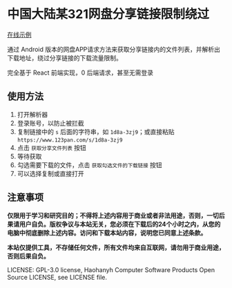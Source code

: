 # 中国大陆某321网盘分享链接限制绕过

[在线示例](https://sharelink-resolver.what-the-fuck.sbs/)

通过 Android 版本的网盘APP请求方法来获取分享链接内的文件列表，并解析出下载地址，绕过分享链接的下载流量限制。

完全基于 React 前端实现，0 后端请求，甚至无需登录

## 使用方法

1. 打开解析器
2. 登录账号，以防止被拦截
3. 复制链接中的 `s` 后面的字符串，如 `1d8a-3zj9`；或直接粘贴 `https://www.123pan.com/s/1d8a-3zj9`
4. 点击 `获取分享文件列表` 按钮
5. 等待获取
6. 勾选需要下载的文件，点击 `获取勾选文件的下载链接` 按钮
7. 可以选择复制或直接打开

## 注意事项

**仅限用于学习和研究目的；不得将上述内容用于商业或者非法用途，否则，一切后果请用户自负。版权争议与本站无关，您必须在下载后的24个小时之内，从您的电脑中彻底删除上述内容。访问和下载本站内容，说明您已同意上述条款。**

**本站仅提供工具，不存储任何文件，所有文件均来自互联网，请勿用于商业用途，否则后果自负。**

LICENSE: GPL-3.0 license, Haohanyh Computer Software Products Open Source LICENSE, see LICENSE file.
